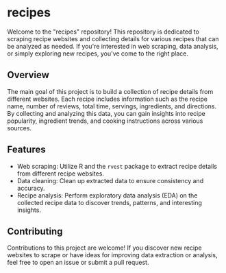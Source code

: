 # recipes

Welcome to the "recipes" repository! This repository is dedicated to scraping recipe websites and collecting details for various recipes that can be analyzed as needed. If you're interested in web scraping, data analysis, or simply exploring new recipes, you've come to the right place.

## Overview

The main goal of this project is to build a collection of recipe details from different websites. Each recipe includes information such as the recipe name, number of reviews, total time, servings, ingredients, and directions. By collecting and analyzing this data, you can gain insights into recipe popularity, ingredient trends, and cooking instructions across various sources.

## Features

- Web scraping: Utilize R and the `rvest` package to extract recipe details from different recipe websites.
- Data cleaning: Clean up extracted data to ensure consistency and accuracy.
- Recipe analysis: Perform exploratory data analysis (EDA) on the collected recipe data to discover trends, patterns, and interesting insights.

## Contributing

Contributions to this project are welcome! If you discover new recipe websites to scrape or have ideas for improving data extraction or analysis, feel free to open an issue or submit a pull request.
